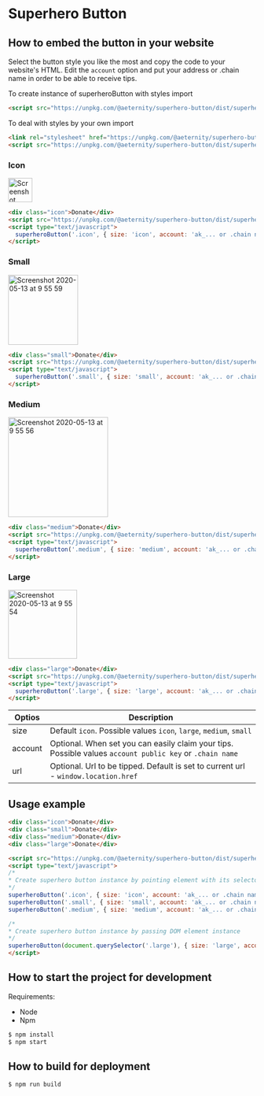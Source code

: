 # Superhero Button

## How to embed the button in your website 
Select the button style you like the most and copy the code to your website's HTML.
Edit the `account` option and put your address or .chain name in order to be able to receive tips.

To create instance of superheroButton with styles import
```html
<script src="https://unpkg.com/@aeternity/superhero-button/dist/superhero-button.styles.js"></script>
```
To deal with styles by your own import
```html
<link rel="stylesheet" href="https://unpkg.com/@aeternity/superhero-button/dist/style.css">
<script src="https://unpkg.com/@aeternity/superhero-button/dist/superhero-button.js"></script>
```

### Icon

<img width="49" alt="Screenshot 2020-05-13 at 9 55 51" src="https://user-images.githubusercontent.com/13139371/81780948-04b91b00-9500-11ea-9a50-3f483613dca0.png">

```html
<div class="icon">Donate</div>
<script src="https://unpkg.com/@aeternity/superhero-button/dist/superhero-button.styles.js"></script>
<script type="text/javascript">
  superheroButton('.icon', { size: 'icon', account: 'ak_... or .chain name' });
</script>
```

### Small

<img width="142" alt="Screenshot 2020-05-13 at 9 55 59" src="https://user-images.githubusercontent.com/13139371/81780933-01259400-9500-11ea-8d84-a2624b43edec.png">

```html
<div class="small">Donate</div>
<script src="https://unpkg.com/@aeternity/superhero-button/dist/superhero-button.styles.js"></script>
<script type="text/javascript">
  superheroButton('.small', { size: 'small', account: 'ak_... or .chain name' });
</script>
```

### Medium

<img width="203" alt="Screenshot 2020-05-13 at 9 55 56" src="https://user-images.githubusercontent.com/13139371/81780936-0256c100-9500-11ea-960e-9256a941285d.png">

```html
<div class="medium">Donate</div>
<script src="https://unpkg.com/@aeternity/superhero-button/dist/superhero-button.styles.js"></script>
<script type="text/javascript">
  superheroButton('.medium', { size: 'medium', account: 'ak_... or .chain name' });
</script>
```

### Large

<img width="140" alt="Screenshot 2020-05-13 at 9 55 54" src="https://user-images.githubusercontent.com/13139371/81780943-0387ee00-9500-11ea-8108-2e5939821a7b.png">

```html
<div class="large">Donate</div>
<script src="https://unpkg.com/@aeternity/superhero-button/dist/superhero-button.styles.js"></script>
<script type="text/javascript">
  superheroButton('.large', { size: 'large', account: 'ak_... or .chain name' });
</script>
```


Optios | Description
--- | --- 
size | Default `icon`. Possible values `icon`, `large`, `medium`, `small`
account | Optional. When set you can easily claim your tips. Possible values `account public key` or `.chain name`
url | Optional. Url to be tipped. Default is set to current url - `window.location.href` 


## Usage example
```html
<div class="icon">Donate</div>
<div class="small">Donate</div>
<div class="medium">Donate</div>
<div class="large">Donate</div>

<script src="https://unpkg.com/@aeternity/superhero-button/dist/superhero-button.styles.js"></script>
<script type="text/javascript">
/* 
* Create superhero button instance by pointing element with its selector
*/
superheroButton('.icon', { size: 'icon', account: 'ak_... or .chain name' });
superheroButton('.small', { size: 'small', account: 'ak_... or .chain name' });
superheroButton('.medium', { size: 'medium', account: 'ak_... or .chain name' });

/*
* Create superhero button instance by passing DOM element instance
*/
superheroButton(document.querySelector('.large'), { size: 'large', account: 'ak_... or .chain name' });
</script>
```

## How to start the project for development

Requirements:
- Node
- Npm

```sh
$ npm install
$ npm start
```

## How to build for deployment

```sh
$ npm run build
```
